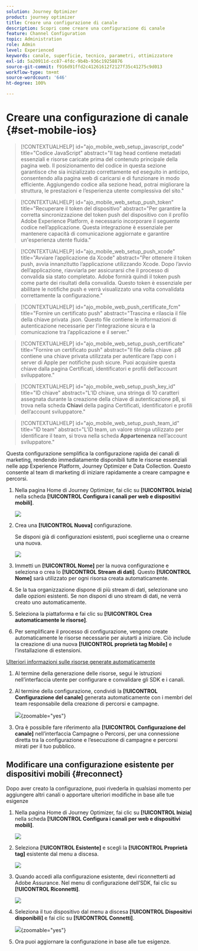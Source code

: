 ```yaml
---
solution: Journey Optimizer
product: journey optimizer
title: Creare una configurazione di canale
description: Scopri come creare una configurazione di canale
feature: Channel Configuration
topic: Administration
role: Admin
level: Experienced
keywords: canale, superficie, tecnico, parametri, ottimizzatore
exl-id: 5a20911d-cc87-4fdc-9b4b-936c19258876
source-git-commit: f916d91ffd2c41261612f2127f35c41275c9d013
workflow-type: tm+mt
source-wordcount: '646'
ht-degree: 100%

---
```


# Creare una configurazione di canale {#set-mobile-ios}

>[!CONTEXTUALHELP]
>id="ajo_mobile_web_setup_javascript_code"
>title="Codice JavaScript"
>abstract="Il tag head contiene metadati essenziali e risorse caricate prima del contenuto principale della pagina web. Il posizionamento del codice in questa sezione garantisce che sia inizializzato correttamente ed eseguito in anticipo, consentendo alla pagina web di caricarsi e di funzionare in modo efficiente. Aggiungendo codice alla sezione head, potrai migliorare la struttura, le prestazioni e l’esperienza utente complessiva del sito."

>[!CONTEXTUALHELP]
>id="ajo_mobile_web_setup_push_token"
>title="Recuperare il token del dispositivo"
>abstract="Per garantire la corretta sincronizzazione del token push del dispositivo con il profilo Adobe Experience Platform, è necessario incorporare il seguente codice nell’applicazione. Questa integrazione è essenziale per mantenere capacità di comunicazione aggiornate e garantire un&#39;esperienza utente fluida."

>[!CONTEXTUALHELP]
>id="ajo_mobile_web_setup_push_xcode"
>title="Avviare l’applicazione da Xcode"
>abstract="Per ottenere il token push, avvia innanzitutto l’applicazione utilizzando Xcode. Dopo l’avvio dell’applicazione, riavviarla per assicurarsi che il processo di convalida sia stato completato. Adobe fornirà quindi il token push come parte dei risultati della convalida. Questo token è essenziale per abilitare le notifiche push e verrà visualizzato una volta convalidata correttamente la configurazione."

>[!CONTEXTUALHELP]
>id="ajo_mobile_web_push_certificate_fcm"
>title="Fornire un certificato push"
>abstract="Trascina e rilascia il file della chiave privata .json. Questo file contiene le informazioni di autenticazione necessarie per l’integrazione sicura e la comunicazione tra l’applicazione e il server."

>[!CONTEXTUALHELP]
>id="ajo_mobile_web_setup_push_certificate"
>title="Fornire un certificato push"
>abstract="Il file della chiave .p8 contiene una chiave privata utilizzata per autenticare l’app con i server di Apple per notifiche push sicure. Puoi acquisire questa chiave dalla pagina Certificati, identificatori e profili dell’account sviluppatore."

>[!CONTEXTUALHELP]
>id="ajo_mobile_web_setup_push_key_id"
>title="ID chiave"
>abstract="L’ID chiave, una stringa di 10 caratteri assegnata durante la creazione della chiave di autenticazione p8, si trova nella scheda **Chiavi** della pagina Certificati, identificatori e profili dell’account sviluppatore."

>[!CONTEXTUALHELP]
>id="ajo_mobile_web_setup_push_team_id"
>title="ID team"
>abstract="L’ID team, un valore stringa utilizzato per identificare il team, si trova nella scheda **Appartenenza** nell’account sviluppatore."


Questa configurazione semplifica la configurazione rapida dei canali di marketing, rendendo immediatamente disponibili tutte le risorse essenziali nelle app Experience Platform, Journey Optimizer e Data Collection. Questo consente al team di marketing di iniziare rapidamente a creare campagne e percorsi.

1. Nella pagina Home di Journey Optimizer, fai clic su **[!UICONTROL Inizia]** nella scheda **[!UICONTROL Configura i canali per web e dispositivi mobili]**.

   ![](assets/guided-setup-config-1.png)

1. Crea una **[!UICONTROL Nuova]** configurazione.

   Se disponi già di configurazioni esistenti, puoi sceglierne una o crearne una nuova.

   ![](assets/guided-setup-config-2.png)

1. Immetti un **[!UICONTROL Nome]** per la nuova configurazione e seleziona o crea lo **[!UICONTROL Stream di dati]**. Questo **[!UICONTROL Nome]** sarà utilizzato per ogni risorsa creata automaticamente.

1. Se la tua organizzazione dispone di più stream di dati, selezionane uno dalle opzioni esistenti. Se non disponi di uno stream di dati, ne verrà creato uno automaticamente.

1. Seleziona la piattaforma e fai clic su **[!UICONTROL Crea automaticamente le risorse]**.

1. Per semplificare il processo di configurazione, vengono create automaticamente le risorse necessarie per aiutarti a iniziare. Ciò include la creazione di una nuova **[!UICONTROL proprietà tag Mobile]** e l’installazione di estensioni.

[Ulteriori informazioni sulle risorse generate automaticamente](set-mobile-config.md#auto-create-resources)

1. Al termine della generazione delle risorse, segui le istruzioni nell’interfaccia utente per configurare e convalidare gli SDK e i canali.

1. Al termine della configurazione, condividi la **[!UICONTROL Configurazione del canale]** generata automaticamente con i membri del team responsabile della creazione di percorsi e campagne.

   ![](assets/guided-setup-config-ios-8.png){zoomable="yes"}

1. Ora è possibile fare riferimento alla **[!UICONTROL Configurazione del canale]** nell’interfaccia Campagne o Percorsi, per una connessione diretta tra la configurazione e l’esecuzione di campagne e percorsi mirati per il tuo pubblico.

## Modificare una configurazione esistente per dispositivi mobili {#reconnect}

Dopo aver creato la configurazione, puoi rivederla in qualsiasi momento per aggiungere altri canali o apportare ulteriori modifiche in base alle tue esigenze

1. Nella pagina Home di Journey Optimizer, fai clic su **[!UICONTROL Inizia]** nella scheda **[!UICONTROL Configura i canali per web e dispositivi mobili]**.

   ![](assets/guided-setup-config-1.png)

1. Seleziona **[!UICONTROL Esistente]** e scegli la **[!UICONTROL Proprietà tag]** esistente dal menu a discesa.

   ![](assets/guided-setup-config-ios-9.png)

1. Quando accedi alla configurazione esistente, devi riconnetterti ad Adobe Assurance. Nel menu di configurazione dell’SDK, fai clic su **[!UICONTROL Riconnetti]**.

   ![](assets/guided-setup-config-ios-10.png)

1. Seleziona il tuo dispositivo dal menu a discesa **[!UICONTROL Dispositivi disponibili]** e fai clic su **[!UICONTROL Connetti]**.

   ![](assets/guided-setup-config-ios-11.png){zoomable="yes"}

1. Ora puoi aggiornare la configurazione in base alle tue esigenze.
